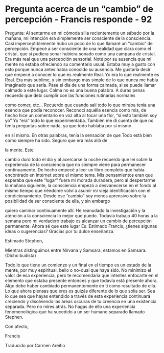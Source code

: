 # Pregunta acerca de un “cambio” de percepción - Francis responde - 92

Pregunta: Al sentarme en mi cómoda silla recientemente un sábado por la mañana, mi intención era simplemente ser consciente de la consciencia. Casi imperceptiblemente hubo un poco de lo que llamaré un “cambio” de percepción. Empecé a ser consciente de una realidad que clara como el cristal, que si pudiera sonar hubiera sonado como una campana de cristal. Era más real que una percepción sensorial. Noté por su ausencia que mi mente no estaba ofreciendo su comentario usual. Estaba muy a gusto con esto porque nunca antes había conocido su ausencia. Me gustaría decir que empecé a conocer lo que es realmente Real. Yo era lo que realmente es Real. Era más sublime, y sin embargo más simple de lo que nunca me había imaginado que sería. Pase el día de una forma calmada, si se puede llamar calmado a este lugar. Calma no es una buena palabra. A duras penas recuerdo que debí cumplir con las funciones rutinarias normales

como comer, etc… Recuerdo que cuando salí todo lo que miraba tenía una esencia que podía reconocer. Reconocí aquélla esencia como mía, de hecho hice un comentario en voz alta al tocar una flor, “sí esto también soy yo” Yo “era” todo lo que experimentaba. También me di cuenta de que no tenía preguntas sobre nada, ya que todo hablaba por sí mismo

en sí mismo. En otras palabras, tenía la sensación de que Todo está bien como siempre ha sido. Seguro que era más allá de 

la mente. Este

cambio duró todo el día y al acercarse la noche recuerdo que leí sobre la experiencia de la consciencia que no siempre viene para permanecer continuamente. De hecho empecé a leer un libro completo que había encontrado en Internet sobre el mismo tema. Mis pensamientos eran que esperaba que este “lugar” fuera mi morada duradera, pero al despertarme la mañana siguiente, la consciencia empezó a desvanecerse en el fondo al mismo tiempo que riéndome volví a asumir mi vieja identificación con el condicionamiento. Desde ese “cambio” soy menos aprensivo sobre la posibilidad de ser consciente de ella, y sin embargo

quiero caminar continuamente allí. He reanudado la investigación y la atención a la consciencia lo mejor que puedo. Todavía trabajo 40 horas a la semana pero mi verdadero trabajo es alcanzar un cambio de percepción permanente. Ahora sé que este lugar Es. Estimado Francis, ¿tienes algunas ideas o sugerencias? Gracias por tu dulce enseñanza.

Estimado Stephen,

Mientras distinguimos entre Nirvana y Samsara, estamos en Samsara. (Dicho budista)

Todo lo que tiene un comienzo y un final en el tiempo es un estado de la mente, por muy espiritual, bello o no-dual que haya sido. No minimizo el valor de esa experiencia, pero te recomendaría que intentes enfocarte en el elemento que estaba presente entonces y que todavía está presente ahora. Algo debe haber cambiado permanentemente en ti como resultado de ella. Lo que ahora piensas que eres es quizás diferente de lo que solía ser. Sea lo que sea que hayas entendido a través de esta experiencia continuará creciendo y disolviendo las áreas oscuras de tu creencia en una existencia separada. Pero no mires atrás. No hagas de ello una experiencia fenomenológica que ha sucedido a un ser humano separado llamado Stephen.

Con afecto,

Francis

Traducido por Carmen Areitio

